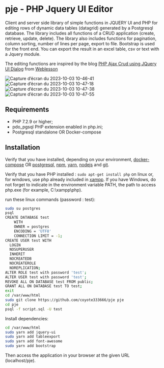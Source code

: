 # pje - PHP Jquery UI Editor

Client and server side library of simple functions in JQUERY UI and PHP for editing rows of dynamic data tables (datagrid) generated by a Postgresql database. The library includes all functions of a CRUD application (create, retrieve, update, delete). The library also includes functions for pagination, column sorting, number of lines per page, export to file. Bootstrap is used for the front end. You can export the result in an excel table, csv or text with a Jquery module.

The editing functions are inspired by the blog [PHP Ajax Crud using JQuery UI Dialog][8] from [Weblesson][9]

![Capture d’écran du 2023-10-03 10-46-41](https://github.com/coyote333666/pje/assets/24400013/2c6e409a-88d4-47c9-aa9b-d1b88bc5af67)
![Capture d’écran du 2023-10-03 10-47-18](https://github.com/coyote333666/pje/assets/24400013/078c7700-f741-40a6-90bb-4c8d6f066183)
![Capture d’écran du 2023-10-03 10-47-38](https://github.com/coyote333666/pje/assets/24400013/1fd1c3dd-6ee7-4e96-9101-24aec7bc35b4)
![Capture d’écran du 2023-10-03 10-47-55](https://github.com/coyote333666/pje/assets/24400013/788458d9-b54a-478d-8676-f53906b1defc)

Requirements
------------

  * PHP 7.2.9 or higher;
  * pdo_pgsql PHP extension enabled in php.ini;
  * Postgresql standalone OR Docker-compose

Installation
------------

Verify that you have installed, depending on your environment, [docker-compose][1] OR [postgresql][2], [npm][4], [yarn][5], [nodejs][6] and [git][7].

Verify that you have PHP installed : `sudo apt-get install php` on linux or, for windows, use php already included in [xampp][3].
If you have Windows, do not forget to indicate in the environment variable PATH, 
the path to access php.exe (for example, C:\xampp\php).

run these linux commands (password : test):

```bash
sudo su postgres
psql
CREATE DATABASE test
    WITH 
    OWNER = postgres
    ENCODING = 'UTF8'
    CONNECTION LIMIT = -1;
CREATE USER test WITH
  LOGIN
  NOSUPERUSER
  INHERIT
  NOCREATEDB
  NOCREATEROLE
  NOREPLICATION;
ALTER ROLE test with password 'test';
ALTER USER test with password 'test';
REVOKE ALL ON DATABASE test FROM public;
GRANT ALL ON DATABASE test TO test;        
exit
cd /var/www/html
sudo git clone https://github.com/coyote333666/pje pje
cd pje
psql -f script.sql -U test
```
Install dependencies:

```bash
cd /var/www/html
sudo yarn add jquery-ui
sudo yarn add tableexport
sudo yarn add font-awesome
sudo yarn add bootstrap
```

Then access the application in your browser at the given URL (localhost/pje).

[1]: https://docs.docker.com/compose/install/
[2]: https://www.postgresql.org/
[3]: https://www.apachefriends.org/index.html
[4]: https://www.npmjs.com/
[5]: https://yarnpkg.com/
[6]: https://nodejs.org/en/
[7]: https://git-scm.com/
[8]: https://www.webslesson.info/2018/03/php-ajax-crud-using-jquery-ui-dialog.html
[9]: https://www.webslesson.info/
